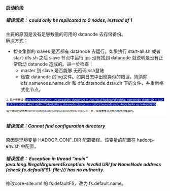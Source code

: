 #### 启动阶段

##### 错误信息： could only be replicated to 0 nodes, instead of 1

主要的原因是没有足够数量的可用的 datanode 去存储备份。<br>
解决方式：

- 检查集群的 slaves 是否都有 datanode 去运行。如果执行 start-all.sh 或者 start-dfs.sh 之后 slave 节点中运行 jps 没有找到 datanode 就说明是没有正常启动 datanode 造成的。进一步检查：
  - master 到 slave 是否能够 无密码 ssh登陆
  - 检查 datanode 的log文件。如果日志中出现类似的错误，则清除 dfs.namenode.name.dir 和 dfs.datanode.data.dir 下的文件，并重新格式化节点。

![](img/错误搜集1.png)

##### 错误信息：Cannot find configuration directory

原因是环境变量 HADOOP_CONF_DIR 配置错误。该变量的配置在 hadoop-env.sh 中配置。

##### 错误信息： Exception in thread "main" java.lang.IllegalArgumentException: Invalid URI for NameNode address (check fs.defaultFS): file:/// has no authority.

修改core-site.xml 的 fs.defaultFS，改为 fs.default.name。
